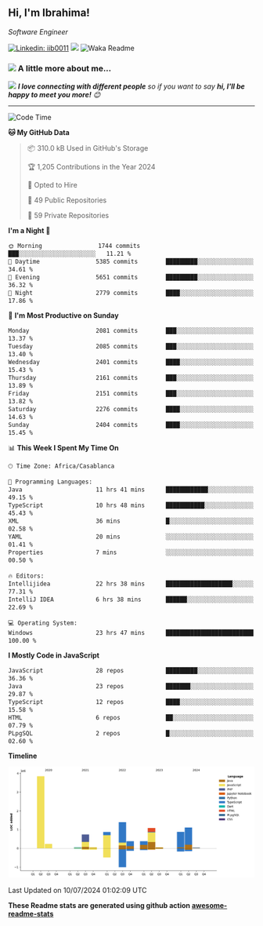 <h2>Hi, I'm Ibrahima! </h2>
<p><em>Software Engineer 
</em></p>


[![Linkedin: iib0011](https://img.shields.io/badge/-iib0011-blue?style=flat-square&logo=Linkedin&logoColor=white&link=https://www.linkedin.com/in/iib0011/)](https://www.linkedin.com/in/iib0011/)
![](https://visitor-badge.glitch.me/badge?page_id=iib0011)
![Waka Readme](https://github.com/iib0011/iib0011/workflows/Waka%20Readme/badge.svg)


### <img src="https://media.giphy.com/media/VgCDAzcKvsR6OM0uWg/giphy.gif" width="50"> A little more about me...  


<img src="https://media.giphy.com/media/LnQjpWaON8nhr21vNW/giphy.gif" width="60"> <em><b>I love connecting with different people</b> so if you want to say <b>hi, I'll be happy to meet you more!</b> 😊</em>

---
<!--START_SECTION:waka-->
![Code Time](http://img.shields.io/badge/Code%20Time-3%2C595%20hrs%208%20mins-blue)

**🐱 My GitHub Data** 

> 📦 310.0 kB Used in GitHub's Storage 
 > 
> 🏆 1,205 Contributions in the Year 2024
 > 
> 💼 Opted to Hire
 > 
> 📜 49 Public Repositories 
 > 
> 🔑 59 Private Repositories 
 > 
**I'm a Night 🦉** 

```text
🌞 Morning                1744 commits        ███░░░░░░░░░░░░░░░░░░░░░░   11.21 % 
🌆 Daytime                5385 commits        █████████░░░░░░░░░░░░░░░░   34.61 % 
🌃 Evening                5651 commits        █████████░░░░░░░░░░░░░░░░   36.32 % 
🌙 Night                  2779 commits        ████░░░░░░░░░░░░░░░░░░░░░   17.86 % 
```
📅 **I'm Most Productive on Sunday** 

```text
Monday                   2081 commits        ███░░░░░░░░░░░░░░░░░░░░░░   13.37 % 
Tuesday                  2085 commits        ███░░░░░░░░░░░░░░░░░░░░░░   13.40 % 
Wednesday                2401 commits        ████░░░░░░░░░░░░░░░░░░░░░   15.43 % 
Thursday                 2161 commits        ███░░░░░░░░░░░░░░░░░░░░░░   13.89 % 
Friday                   2151 commits        ███░░░░░░░░░░░░░░░░░░░░░░   13.82 % 
Saturday                 2276 commits        ████░░░░░░░░░░░░░░░░░░░░░   14.63 % 
Sunday                   2404 commits        ████░░░░░░░░░░░░░░░░░░░░░   15.45 % 
```


📊 **This Week I Spent My Time On** 

```text
🕑︎ Time Zone: Africa/Casablanca

💬 Programming Languages: 
Java                     11 hrs 41 mins      ████████████░░░░░░░░░░░░░   49.15 % 
TypeScript               10 hrs 48 mins      ███████████░░░░░░░░░░░░░░   45.43 % 
XML                      36 mins             █░░░░░░░░░░░░░░░░░░░░░░░░   02.58 % 
YAML                     20 mins             ░░░░░░░░░░░░░░░░░░░░░░░░░   01.41 % 
Properties               7 mins              ░░░░░░░░░░░░░░░░░░░░░░░░░   00.50 % 

🔥 Editors: 
Intellijidea             22 hrs 38 mins      ███████████████████░░░░░░   77.31 % 
IntelliJ IDEA            6 hrs 38 mins       ██████░░░░░░░░░░░░░░░░░░░   22.69 % 

💻 Operating System: 
Windows                  23 hrs 47 mins      █████████████████████████   100.00 % 
```

**I Mostly Code in JavaScript** 

```text
JavaScript               28 repos            █████████░░░░░░░░░░░░░░░░   36.36 % 
Java                     23 repos            ███████░░░░░░░░░░░░░░░░░░   29.87 % 
TypeScript               12 repos            ████░░░░░░░░░░░░░░░░░░░░░   15.58 % 
HTML                     6 repos             ██░░░░░░░░░░░░░░░░░░░░░░░   07.79 % 
PLpgSQL                  2 repos             █░░░░░░░░░░░░░░░░░░░░░░░░   02.60 % 
```



**Timeline**

![Lines of Code chart](https://raw.githubusercontent.com/iib0011/iib0011/master/assets/bar_graph.png)


 Last Updated on 10/07/2024 01:02:09 UTC
<!--END_SECTION:waka-->

**These Readme stats are generated using github action [awesome-readme-stats](https://github.com/iib0011/waka-readme-stats)**
